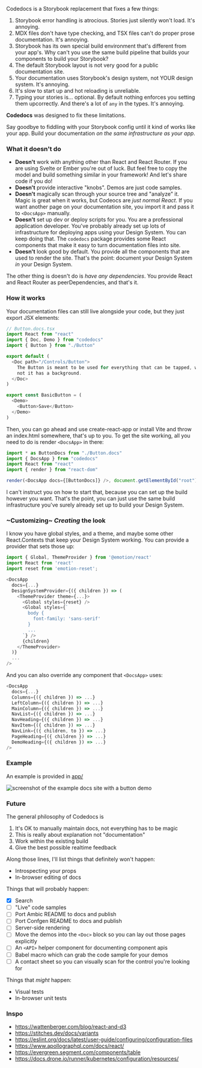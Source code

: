 Codedocs is a Storybook replacement that fixes a few things:

1. Storybook error handling is atrocious. Stories just silently won't load. It's annoying.
2. MDX files don't have type checking, and TSX files can't do proper prose documentation. It's annoying.
3. Storybook has its own special build environment that's different from your app's. Why can't you use the same build pipeline that builds your components to build your Storybook?
4. The default Storybook layout is not very good for a public documentation site.
5. Your documentation uses Storybook's design system, not YOUR design system. It's annoying.
6. It's slow to start up and hot reloading is unreliable.
7. Typing your stories is... optional. By default nothing enforces you setting them upcorrectly. And there's a lot of `any` in the types. It's annoying.

**Codedocs** was designed to fix these limitations.

Say goodbye to fiddling with your Storybook config until it kind of works like your app. Build your
documentation _on the same infrastructure as your app_.

### What it doesn't do

- **Doesn't** work with anything other than React and React Router. If you are using Svelte or Ember you're out of luck. But feel
  free to copy the model and build something similar in your framework! And let's share code if you
  do!
- **Doesn't** provide interactive "knobs". Demos are just code samples.
- **Doesn't** magically scan through your source tree and "analyze" it. Magic is great when it works, but
  Codeocs are _just normal React_. If you want another page on your documentation site, you import it and pass it to
  `<DocsApp>` manually.
- **Doesn't** set up dev or deploy scripts for you. You are a professional application developer. You've
  probably already set up lots of infrastructure for deploying apps using your Design System. You
  can keep doing that. The `codedocs` package provides some React components that make it easy to turn
  documentation files into site.
- **Doesn't** look good by default. You provide all the components that are used to render the site. That's the
  point: document your Design System _in_ your Design System.

The other thing is doesn't do is _have any dependencies_. You provide React and React Router as
peerDependencies, and that's it.

### How it works

Your documentation files can still live alongside your code, but they just export JSX elements:

```js
// Button.docs.tsx
import React from "react"
import { Doc, Demo } from "codedocs"
import { Button } from "./Button"

export default (
  <Doc path="/Controls/Button">
    The Button is meant to be used for everything that can be tapped, whether or
    not it has a background.
  </Doc>
)

export const BasicButton = (
  <Demo>
    <Button>Save</Button>
  </Demo>
)
```

Then, you can go ahead and use create-react-app or install Vite and throw an index.html somewhere,
that's up to you. To get the site working, all you need to do is render `<DocsApp>` in there:

```js
import * as ButtonDocs from "./Button.docs"
import { DocsApp } from "codedocs"
import React from "react"
import { render } from "react-dom"

render(<DocsApp docs={[ButtonDocs]} />, document.getElementById("root"))
```

I can't instruct you on how to start that, because you can set up the build however you want. That's
the point, you can just use the same build infrastructure you've surely already set up to build your
Design System.

### ~Customizing~ _Creating_ the look

I know you have global styles, and a theme, and maybe some other React.Contexts that keep your
Design System working. You can provide a provider that sets those up:

```js
import { Global, ThemeProvider } from '@emotion/react'
import React from 'react'
import reset from 'emotion-reset';

<DocsApp
  docs={...}
  DesignSystemProvider={({ children }) => (
    <ThemeProvider theme={...}>
      <Global styles={reset} />
      <Global styles={`
        body {
          font-family: 'sans-serif'
        }
        ...
      `} />
      {children}
    </ThemeProvider>
  )}
  ...
/>
```

And you can also override any component that `<DocsApp>` uses:

```js
<DocsApp
  docs={...}
  Columns={({ children }) => ...}
  LeftColumn={({ children }) => ...}
  MainColumn={({ children }) => ...}
  NavList={({ children }) => ...}
  NavHeading={({ children }) => ...}
  NavItem={({ children }) => ...}
  NavLink={({ children, to }) => ...}
  PageHeading={({ children }) => ...}
  DemoHeading={({ children }) => ...}
/>
```

### Example

An example is provided in [app/](https://github.com/ambic-js/codedocs/tree/main/app)

![screenshot of the example docs site with a button demo](https://raw.githubusercontent.com/erikpukinskis/ambic-js/codedocs/main/example/screenshot.png)

### Future

The general philosophy of Codedocs is

1. It's OK to manually maintain docs, not everything has to be magic
2. This is really about explanation not "documentation"
3. Work within the existing build
4. Give the best possible realtime feedback

Along those lines, I'll list things that definitely won't happen:

- Introspecting your props
- In-browser editing of docs

Things that will probably happen:

- [x] Search
- [ ] "Live" code samples
- [ ] Port Ambic README to docs and publish
- [ ] Port Confgen README to docs and publish
- [ ] Server-side rendering
- [ ] Move the demos into the `<Doc>` block so you can lay out those pages explicitly
- [ ] An `<API>` helper component for documenting component apis
- [ ] Babel macro which can grab the code sample for your demos
- [ ] A contact sheet so you can visually scan for the control you're looking for

Things that _might_ happen:

- Visual tests
- In-browser unit tests

### Inspo

- https://wattenberger.com/blog/react-and-d3
- https://stitches.dev/docs/variants
- https://eslint.org/docs/latest/user-guide/configuring/configuration-files
- https://www.apollographql.com/docs/react/
- https://evergreen.segment.com/components/table
- https://docs.drone.io/runner/kubernetes/configuration/resources/
